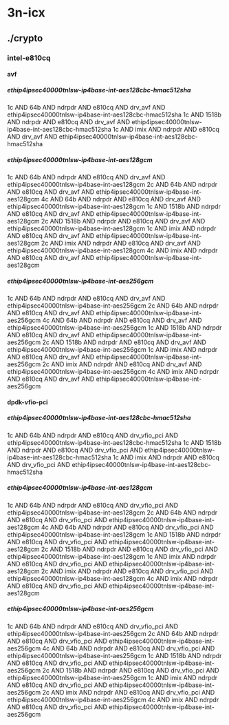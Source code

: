 # 3n-icx
## ./crypto
### intel-e810cq
#### avf
##### ethip4ipsec40000tnlsw-ip4base-int-aes128cbc-hmac512sha
1c AND 64b AND ndrpdr AND e810cq AND drv_avf AND ethip4ipsec40000tnlsw-ip4base-int-aes128cbc-hmac512sha
1c AND 1518b AND ndrpdr AND e810cq AND drv_avf AND ethip4ipsec40000tnlsw-ip4base-int-aes128cbc-hmac512sha
1c AND imix AND ndrpdr AND e810cq AND drv_avf AND ethip4ipsec40000tnlsw-ip4base-int-aes128cbc-hmac512sha
##### ethip4ipsec40000tnlsw-ip4base-int-aes128gcm
1c AND 64b AND ndrpdr AND e810cq AND drv_avf AND ethip4ipsec40000tnlsw-ip4base-int-aes128gcm
2c AND 64b AND ndrpdr AND e810cq AND drv_avf AND ethip4ipsec40000tnlsw-ip4base-int-aes128gcm
4c AND 64b AND ndrpdr AND e810cq AND drv_avf AND ethip4ipsec40000tnlsw-ip4base-int-aes128gcm
1c AND 1518b AND ndrpdr AND e810cq AND drv_avf AND ethip4ipsec40000tnlsw-ip4base-int-aes128gcm
2c AND 1518b AND ndrpdr AND e810cq AND drv_avf AND ethip4ipsec40000tnlsw-ip4base-int-aes128gcm
1c AND imix AND ndrpdr AND e810cq AND drv_avf AND ethip4ipsec40000tnlsw-ip4base-int-aes128gcm
2c AND imix AND ndrpdr AND e810cq AND drv_avf AND ethip4ipsec40000tnlsw-ip4base-int-aes128gcm
4c AND imix AND ndrpdr AND e810cq AND drv_avf AND ethip4ipsec40000tnlsw-ip4base-int-aes128gcm
##### ethip4ipsec40000tnlsw-ip4base-int-aes256gcm
1c AND 64b AND ndrpdr AND e810cq AND drv_avf AND ethip4ipsec40000tnlsw-ip4base-int-aes256gcm
2c AND 64b AND ndrpdr AND e810cq AND drv_avf AND ethip4ipsec40000tnlsw-ip4base-int-aes256gcm
4c AND 64b AND ndrpdr AND e810cq AND drv_avf AND ethip4ipsec40000tnlsw-ip4base-int-aes256gcm
1c AND 1518b AND ndrpdr AND e810cq AND drv_avf AND ethip4ipsec40000tnlsw-ip4base-int-aes256gcm
2c AND 1518b AND ndrpdr AND e810cq AND drv_avf AND ethip4ipsec40000tnlsw-ip4base-int-aes256gcm
1c AND imix AND ndrpdr AND e810cq AND drv_avf AND ethip4ipsec40000tnlsw-ip4base-int-aes256gcm
2c AND imix AND ndrpdr AND e810cq AND drv_avf AND ethip4ipsec40000tnlsw-ip4base-int-aes256gcm
4c AND imix AND ndrpdr AND e810cq AND drv_avf AND ethip4ipsec40000tnlsw-ip4base-int-aes256gcm
#### dpdk-vfio-pci
##### ethip4ipsec40000tnlsw-ip4base-int-aes128cbc-hmac512sha
1c AND 64b AND ndrpdr AND e810cq AND drv_vfio_pci AND ethip4ipsec40000tnlsw-ip4base-int-aes128cbc-hmac512sha
1c AND 1518b AND ndrpdr AND e810cq AND drv_vfio_pci AND ethip4ipsec40000tnlsw-ip4base-int-aes128cbc-hmac512sha
1c AND imix AND ndrpdr AND e810cq AND drv_vfio_pci AND ethip4ipsec40000tnlsw-ip4base-int-aes128cbc-hmac512sha
##### ethip4ipsec40000tnlsw-ip4base-int-aes128gcm
1c AND 64b AND ndrpdr AND e810cq AND drv_vfio_pci AND ethip4ipsec40000tnlsw-ip4base-int-aes128gcm
2c AND 64b AND ndrpdr AND e810cq AND drv_vfio_pci AND ethip4ipsec40000tnlsw-ip4base-int-aes128gcm
4c AND 64b AND ndrpdr AND e810cq AND drv_vfio_pci AND ethip4ipsec40000tnlsw-ip4base-int-aes128gcm
1c AND 1518b AND ndrpdr AND e810cq AND drv_vfio_pci AND ethip4ipsec40000tnlsw-ip4base-int-aes128gcm
2c AND 1518b AND ndrpdr AND e810cq AND drv_vfio_pci AND ethip4ipsec40000tnlsw-ip4base-int-aes128gcm
1c AND imix AND ndrpdr AND e810cq AND drv_vfio_pci AND ethip4ipsec40000tnlsw-ip4base-int-aes128gcm
2c AND imix AND ndrpdr AND e810cq AND drv_vfio_pci AND ethip4ipsec40000tnlsw-ip4base-int-aes128gcm
4c AND imix AND ndrpdr AND e810cq AND drv_vfio_pci AND ethip4ipsec40000tnlsw-ip4base-int-aes128gcm
##### ethip4ipsec40000tnlsw-ip4base-int-aes256gcm
1c AND 64b AND ndrpdr AND e810cq AND drv_vfio_pci AND ethip4ipsec40000tnlsw-ip4base-int-aes256gcm
2c AND 64b AND ndrpdr AND e810cq AND drv_vfio_pci AND ethip4ipsec40000tnlsw-ip4base-int-aes256gcm
4c AND 64b AND ndrpdr AND e810cq AND drv_vfio_pci AND ethip4ipsec40000tnlsw-ip4base-int-aes256gcm
1c AND 1518b AND ndrpdr AND e810cq AND drv_vfio_pci AND ethip4ipsec40000tnlsw-ip4base-int-aes256gcm
2c AND 1518b AND ndrpdr AND e810cq AND drv_vfio_pci AND ethip4ipsec40000tnlsw-ip4base-int-aes256gcm
1c AND imix AND ndrpdr AND e810cq AND drv_vfio_pci AND ethip4ipsec40000tnlsw-ip4base-int-aes256gcm
2c AND imix AND ndrpdr AND e810cq AND drv_vfio_pci AND ethip4ipsec40000tnlsw-ip4base-int-aes256gcm
4c AND imix AND ndrpdr AND e810cq AND drv_vfio_pci AND ethip4ipsec40000tnlsw-ip4base-int-aes256gcm
